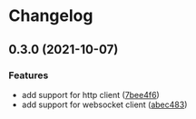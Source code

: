 
   
# Changelog

## 0.3.0 (2021-10-07)


### Features

* add support for http client ([7bee4f6](https://github.com/fugle-dev/fugle-realtime-python/commit/7bee4f6aa118786450b19c5271cc24e4d12b294b))
* add support for websocket client ([abec483](https://github.com/fugle-dev/fugle-realtime-python/commit/abec483c24914137f4c2144da8da3695e2369e0b))